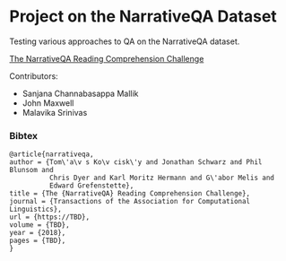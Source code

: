 # Project on the NarrativeQA Dataset

Testing various approaches to QA on the NarrativeQA dataset.

[The NarrativeQA Reading Comprehension Challenge](https://arxiv.org/abs/1712.07040)

Contributors:
* Sanjana Channabasappa Mallik
* John Maxwell  
* Malavika Srinivas

### Bibtex

```
@article{narrativeqa,
author = {Tom\'a\v s Ko\v cisk\'y and Jonathan Schwarz and Phil Blunsom and
          Chris Dyer and Karl Moritz Hermann and G\'abor Melis and
          Edward Grefenstette},
title = {The {NarrativeQA} Reading Comprehension Challenge},
journal = {Transactions of the Association for Computational Linguistics},
url = {https://TBD},
volume = {TBD},
year = {2018},
pages = {TBD},
}
```
